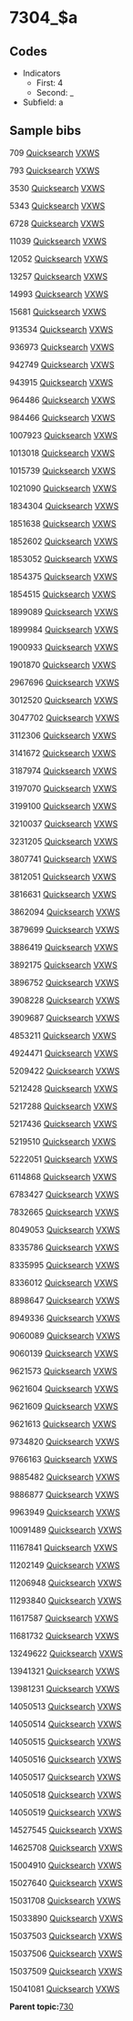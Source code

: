 # 7304\_$a

## Codes

-   Indicators
    -   First: 4
    -   Second: \_
-   Subfield: a

## Sample bibs

709 [Quicksearch](https://search.library.yale.edu/catalog/709) [VXWS](http://prodorbis.library.yale.edu:7014/vxws/GetHoldingsService?bibId=709)

793 [Quicksearch](https://search.library.yale.edu/catalog/793) [VXWS](http://prodorbis.library.yale.edu:7014/vxws/GetHoldingsService?bibId=793)

3530 [Quicksearch](https://search.library.yale.edu/catalog/3530) [VXWS](http://prodorbis.library.yale.edu:7014/vxws/GetHoldingsService?bibId=3530)

5343 [Quicksearch](https://search.library.yale.edu/catalog/5343) [VXWS](http://prodorbis.library.yale.edu:7014/vxws/GetHoldingsService?bibId=5343)

6728 [Quicksearch](https://search.library.yale.edu/catalog/6728) [VXWS](http://prodorbis.library.yale.edu:7014/vxws/GetHoldingsService?bibId=6728)

11039 [Quicksearch](https://search.library.yale.edu/catalog/11039) [VXWS](http://prodorbis.library.yale.edu:7014/vxws/GetHoldingsService?bibId=11039)

12052 [Quicksearch](https://search.library.yale.edu/catalog/12052) [VXWS](http://prodorbis.library.yale.edu:7014/vxws/GetHoldingsService?bibId=12052)

13257 [Quicksearch](https://search.library.yale.edu/catalog/13257) [VXWS](http://prodorbis.library.yale.edu:7014/vxws/GetHoldingsService?bibId=13257)

14993 [Quicksearch](https://search.library.yale.edu/catalog/14993) [VXWS](http://prodorbis.library.yale.edu:7014/vxws/GetHoldingsService?bibId=14993)

15681 [Quicksearch](https://search.library.yale.edu/catalog/15681) [VXWS](http://prodorbis.library.yale.edu:7014/vxws/GetHoldingsService?bibId=15681)

913534 [Quicksearch](https://search.library.yale.edu/catalog/913534) [VXWS](http://prodorbis.library.yale.edu:7014/vxws/GetHoldingsService?bibId=913534)

936973 [Quicksearch](https://search.library.yale.edu/catalog/936973) [VXWS](http://prodorbis.library.yale.edu:7014/vxws/GetHoldingsService?bibId=936973)

942749 [Quicksearch](https://search.library.yale.edu/catalog/942749) [VXWS](http://prodorbis.library.yale.edu:7014/vxws/GetHoldingsService?bibId=942749)

943915 [Quicksearch](https://search.library.yale.edu/catalog/943915) [VXWS](http://prodorbis.library.yale.edu:7014/vxws/GetHoldingsService?bibId=943915)

964486 [Quicksearch](https://search.library.yale.edu/catalog/964486) [VXWS](http://prodorbis.library.yale.edu:7014/vxws/GetHoldingsService?bibId=964486)

984466 [Quicksearch](https://search.library.yale.edu/catalog/984466) [VXWS](http://prodorbis.library.yale.edu:7014/vxws/GetHoldingsService?bibId=984466)

1007923 [Quicksearch](https://search.library.yale.edu/catalog/1007923) [VXWS](http://prodorbis.library.yale.edu:7014/vxws/GetHoldingsService?bibId=1007923)

1013018 [Quicksearch](https://search.library.yale.edu/catalog/1013018) [VXWS](http://prodorbis.library.yale.edu:7014/vxws/GetHoldingsService?bibId=1013018)

1015739 [Quicksearch](https://search.library.yale.edu/catalog/1015739) [VXWS](http://prodorbis.library.yale.edu:7014/vxws/GetHoldingsService?bibId=1015739)

1021090 [Quicksearch](https://search.library.yale.edu/catalog/1021090) [VXWS](http://prodorbis.library.yale.edu:7014/vxws/GetHoldingsService?bibId=1021090)

1834304 [Quicksearch](https://search.library.yale.edu/catalog/1834304) [VXWS](http://prodorbis.library.yale.edu:7014/vxws/GetHoldingsService?bibId=1834304)

1851638 [Quicksearch](https://search.library.yale.edu/catalog/1851638) [VXWS](http://prodorbis.library.yale.edu:7014/vxws/GetHoldingsService?bibId=1851638)

1852602 [Quicksearch](https://search.library.yale.edu/catalog/1852602) [VXWS](http://prodorbis.library.yale.edu:7014/vxws/GetHoldingsService?bibId=1852602)

1853052 [Quicksearch](https://search.library.yale.edu/catalog/1853052) [VXWS](http://prodorbis.library.yale.edu:7014/vxws/GetHoldingsService?bibId=1853052)

1854375 [Quicksearch](https://search.library.yale.edu/catalog/1854375) [VXWS](http://prodorbis.library.yale.edu:7014/vxws/GetHoldingsService?bibId=1854375)

1854515 [Quicksearch](https://search.library.yale.edu/catalog/1854515) [VXWS](http://prodorbis.library.yale.edu:7014/vxws/GetHoldingsService?bibId=1854515)

1899089 [Quicksearch](https://search.library.yale.edu/catalog/1899089) [VXWS](http://prodorbis.library.yale.edu:7014/vxws/GetHoldingsService?bibId=1899089)

1899984 [Quicksearch](https://search.library.yale.edu/catalog/1899984) [VXWS](http://prodorbis.library.yale.edu:7014/vxws/GetHoldingsService?bibId=1899984)

1900933 [Quicksearch](https://search.library.yale.edu/catalog/1900933) [VXWS](http://prodorbis.library.yale.edu:7014/vxws/GetHoldingsService?bibId=1900933)

1901870 [Quicksearch](https://search.library.yale.edu/catalog/1901870) [VXWS](http://prodorbis.library.yale.edu:7014/vxws/GetHoldingsService?bibId=1901870)

2967696 [Quicksearch](https://search.library.yale.edu/catalog/2967696) [VXWS](http://prodorbis.library.yale.edu:7014/vxws/GetHoldingsService?bibId=2967696)

3012520 [Quicksearch](https://search.library.yale.edu/catalog/3012520) [VXWS](http://prodorbis.library.yale.edu:7014/vxws/GetHoldingsService?bibId=3012520)

3047702 [Quicksearch](https://search.library.yale.edu/catalog/3047702) [VXWS](http://prodorbis.library.yale.edu:7014/vxws/GetHoldingsService?bibId=3047702)

3112306 [Quicksearch](https://search.library.yale.edu/catalog/3112306) [VXWS](http://prodorbis.library.yale.edu:7014/vxws/GetHoldingsService?bibId=3112306)

3141672 [Quicksearch](https://search.library.yale.edu/catalog/3141672) [VXWS](http://prodorbis.library.yale.edu:7014/vxws/GetHoldingsService?bibId=3141672)

3187974 [Quicksearch](https://search.library.yale.edu/catalog/3187974) [VXWS](http://prodorbis.library.yale.edu:7014/vxws/GetHoldingsService?bibId=3187974)

3197070 [Quicksearch](https://search.library.yale.edu/catalog/3197070) [VXWS](http://prodorbis.library.yale.edu:7014/vxws/GetHoldingsService?bibId=3197070)

3199100 [Quicksearch](https://search.library.yale.edu/catalog/3199100) [VXWS](http://prodorbis.library.yale.edu:7014/vxws/GetHoldingsService?bibId=3199100)

3210037 [Quicksearch](https://search.library.yale.edu/catalog/3210037) [VXWS](http://prodorbis.library.yale.edu:7014/vxws/GetHoldingsService?bibId=3210037)

3231205 [Quicksearch](https://search.library.yale.edu/catalog/3231205) [VXWS](http://prodorbis.library.yale.edu:7014/vxws/GetHoldingsService?bibId=3231205)

3807741 [Quicksearch](https://search.library.yale.edu/catalog/3807741) [VXWS](http://prodorbis.library.yale.edu:7014/vxws/GetHoldingsService?bibId=3807741)

3812051 [Quicksearch](https://search.library.yale.edu/catalog/3812051) [VXWS](http://prodorbis.library.yale.edu:7014/vxws/GetHoldingsService?bibId=3812051)

3816631 [Quicksearch](https://search.library.yale.edu/catalog/3816631) [VXWS](http://prodorbis.library.yale.edu:7014/vxws/GetHoldingsService?bibId=3816631)

3862094 [Quicksearch](https://search.library.yale.edu/catalog/3862094) [VXWS](http://prodorbis.library.yale.edu:7014/vxws/GetHoldingsService?bibId=3862094)

3879699 [Quicksearch](https://search.library.yale.edu/catalog/3879699) [VXWS](http://prodorbis.library.yale.edu:7014/vxws/GetHoldingsService?bibId=3879699)

3886419 [Quicksearch](https://search.library.yale.edu/catalog/3886419) [VXWS](http://prodorbis.library.yale.edu:7014/vxws/GetHoldingsService?bibId=3886419)

3892175 [Quicksearch](https://search.library.yale.edu/catalog/3892175) [VXWS](http://prodorbis.library.yale.edu:7014/vxws/GetHoldingsService?bibId=3892175)

3896752 [Quicksearch](https://search.library.yale.edu/catalog/3896752) [VXWS](http://prodorbis.library.yale.edu:7014/vxws/GetHoldingsService?bibId=3896752)

3908228 [Quicksearch](https://search.library.yale.edu/catalog/3908228) [VXWS](http://prodorbis.library.yale.edu:7014/vxws/GetHoldingsService?bibId=3908228)

3909687 [Quicksearch](https://search.library.yale.edu/catalog/3909687) [VXWS](http://prodorbis.library.yale.edu:7014/vxws/GetHoldingsService?bibId=3909687)

4853211 [Quicksearch](https://search.library.yale.edu/catalog/4853211) [VXWS](http://prodorbis.library.yale.edu:7014/vxws/GetHoldingsService?bibId=4853211)

4924471 [Quicksearch](https://search.library.yale.edu/catalog/4924471) [VXWS](http://prodorbis.library.yale.edu:7014/vxws/GetHoldingsService?bibId=4924471)

5209422 [Quicksearch](https://search.library.yale.edu/catalog/5209422) [VXWS](http://prodorbis.library.yale.edu:7014/vxws/GetHoldingsService?bibId=5209422)

5212428 [Quicksearch](https://search.library.yale.edu/catalog/5212428) [VXWS](http://prodorbis.library.yale.edu:7014/vxws/GetHoldingsService?bibId=5212428)

5217288 [Quicksearch](https://search.library.yale.edu/catalog/5217288) [VXWS](http://prodorbis.library.yale.edu:7014/vxws/GetHoldingsService?bibId=5217288)

5217436 [Quicksearch](https://search.library.yale.edu/catalog/5217436) [VXWS](http://prodorbis.library.yale.edu:7014/vxws/GetHoldingsService?bibId=5217436)

5219510 [Quicksearch](https://search.library.yale.edu/catalog/5219510) [VXWS](http://prodorbis.library.yale.edu:7014/vxws/GetHoldingsService?bibId=5219510)

5222051 [Quicksearch](https://search.library.yale.edu/catalog/5222051) [VXWS](http://prodorbis.library.yale.edu:7014/vxws/GetHoldingsService?bibId=5222051)

6114868 [Quicksearch](https://search.library.yale.edu/catalog/6114868) [VXWS](http://prodorbis.library.yale.edu:7014/vxws/GetHoldingsService?bibId=6114868)

6783427 [Quicksearch](https://search.library.yale.edu/catalog/6783427) [VXWS](http://prodorbis.library.yale.edu:7014/vxws/GetHoldingsService?bibId=6783427)

7832665 [Quicksearch](https://search.library.yale.edu/catalog/7832665) [VXWS](http://prodorbis.library.yale.edu:7014/vxws/GetHoldingsService?bibId=7832665)

8049053 [Quicksearch](https://search.library.yale.edu/catalog/8049053) [VXWS](http://prodorbis.library.yale.edu:7014/vxws/GetHoldingsService?bibId=8049053)

8335786 [Quicksearch](https://search.library.yale.edu/catalog/8335786) [VXWS](http://prodorbis.library.yale.edu:7014/vxws/GetHoldingsService?bibId=8335786)

8335995 [Quicksearch](https://search.library.yale.edu/catalog/8335995) [VXWS](http://prodorbis.library.yale.edu:7014/vxws/GetHoldingsService?bibId=8335995)

8336012 [Quicksearch](https://search.library.yale.edu/catalog/8336012) [VXWS](http://prodorbis.library.yale.edu:7014/vxws/GetHoldingsService?bibId=8336012)

8898647 [Quicksearch](https://search.library.yale.edu/catalog/8898647) [VXWS](http://prodorbis.library.yale.edu:7014/vxws/GetHoldingsService?bibId=8898647)

8949336 [Quicksearch](https://search.library.yale.edu/catalog/8949336) [VXWS](http://prodorbis.library.yale.edu:7014/vxws/GetHoldingsService?bibId=8949336)

9060089 [Quicksearch](https://search.library.yale.edu/catalog/9060089) [VXWS](http://prodorbis.library.yale.edu:7014/vxws/GetHoldingsService?bibId=9060089)

9060139 [Quicksearch](https://search.library.yale.edu/catalog/9060139) [VXWS](http://prodorbis.library.yale.edu:7014/vxws/GetHoldingsService?bibId=9060139)

9621573 [Quicksearch](https://search.library.yale.edu/catalog/9621573) [VXWS](http://prodorbis.library.yale.edu:7014/vxws/GetHoldingsService?bibId=9621573)

9621604 [Quicksearch](https://search.library.yale.edu/catalog/9621604) [VXWS](http://prodorbis.library.yale.edu:7014/vxws/GetHoldingsService?bibId=9621604)

9621609 [Quicksearch](https://search.library.yale.edu/catalog/9621609) [VXWS](http://prodorbis.library.yale.edu:7014/vxws/GetHoldingsService?bibId=9621609)

9621613 [Quicksearch](https://search.library.yale.edu/catalog/9621613) [VXWS](http://prodorbis.library.yale.edu:7014/vxws/GetHoldingsService?bibId=9621613)

9734820 [Quicksearch](https://search.library.yale.edu/catalog/9734820) [VXWS](http://prodorbis.library.yale.edu:7014/vxws/GetHoldingsService?bibId=9734820)

9766163 [Quicksearch](https://search.library.yale.edu/catalog/9766163) [VXWS](http://prodorbis.library.yale.edu:7014/vxws/GetHoldingsService?bibId=9766163)

9885482 [Quicksearch](https://search.library.yale.edu/catalog/9885482) [VXWS](http://prodorbis.library.yale.edu:7014/vxws/GetHoldingsService?bibId=9885482)

9886877 [Quicksearch](https://search.library.yale.edu/catalog/9886877) [VXWS](http://prodorbis.library.yale.edu:7014/vxws/GetHoldingsService?bibId=9886877)

9963949 [Quicksearch](https://search.library.yale.edu/catalog/9963949) [VXWS](http://prodorbis.library.yale.edu:7014/vxws/GetHoldingsService?bibId=9963949)

10091489 [Quicksearch](https://search.library.yale.edu/catalog/10091489) [VXWS](http://prodorbis.library.yale.edu:7014/vxws/GetHoldingsService?bibId=10091489)

11167841 [Quicksearch](https://search.library.yale.edu/catalog/11167841) [VXWS](http://prodorbis.library.yale.edu:7014/vxws/GetHoldingsService?bibId=11167841)

11202149 [Quicksearch](https://search.library.yale.edu/catalog/11202149) [VXWS](http://prodorbis.library.yale.edu:7014/vxws/GetHoldingsService?bibId=11202149)

11206948 [Quicksearch](https://search.library.yale.edu/catalog/11206948) [VXWS](http://prodorbis.library.yale.edu:7014/vxws/GetHoldingsService?bibId=11206948)

11293840 [Quicksearch](https://search.library.yale.edu/catalog/11293840) [VXWS](http://prodorbis.library.yale.edu:7014/vxws/GetHoldingsService?bibId=11293840)

11617587 [Quicksearch](https://search.library.yale.edu/catalog/11617587) [VXWS](http://prodorbis.library.yale.edu:7014/vxws/GetHoldingsService?bibId=11617587)

11681732 [Quicksearch](https://search.library.yale.edu/catalog/11681732) [VXWS](http://prodorbis.library.yale.edu:7014/vxws/GetHoldingsService?bibId=11681732)

13249622 [Quicksearch](https://search.library.yale.edu/catalog/13249622) [VXWS](http://prodorbis.library.yale.edu:7014/vxws/GetHoldingsService?bibId=13249622)

13941321 [Quicksearch](https://search.library.yale.edu/catalog/13941321) [VXWS](http://prodorbis.library.yale.edu:7014/vxws/GetHoldingsService?bibId=13941321)

13981231 [Quicksearch](https://search.library.yale.edu/catalog/13981231) [VXWS](http://prodorbis.library.yale.edu:7014/vxws/GetHoldingsService?bibId=13981231)

14050513 [Quicksearch](https://search.library.yale.edu/catalog/14050513) [VXWS](http://prodorbis.library.yale.edu:7014/vxws/GetHoldingsService?bibId=14050513)

14050514 [Quicksearch](https://search.library.yale.edu/catalog/14050514) [VXWS](http://prodorbis.library.yale.edu:7014/vxws/GetHoldingsService?bibId=14050514)

14050515 [Quicksearch](https://search.library.yale.edu/catalog/14050515) [VXWS](http://prodorbis.library.yale.edu:7014/vxws/GetHoldingsService?bibId=14050515)

14050516 [Quicksearch](https://search.library.yale.edu/catalog/14050516) [VXWS](http://prodorbis.library.yale.edu:7014/vxws/GetHoldingsService?bibId=14050516)

14050517 [Quicksearch](https://search.library.yale.edu/catalog/14050517) [VXWS](http://prodorbis.library.yale.edu:7014/vxws/GetHoldingsService?bibId=14050517)

14050518 [Quicksearch](https://search.library.yale.edu/catalog/14050518) [VXWS](http://prodorbis.library.yale.edu:7014/vxws/GetHoldingsService?bibId=14050518)

14050519 [Quicksearch](https://search.library.yale.edu/catalog/14050519) [VXWS](http://prodorbis.library.yale.edu:7014/vxws/GetHoldingsService?bibId=14050519)

14527545 [Quicksearch](https://search.library.yale.edu/catalog/14527545) [VXWS](http://prodorbis.library.yale.edu:7014/vxws/GetHoldingsService?bibId=14527545)

14625708 [Quicksearch](https://search.library.yale.edu/catalog/14625708) [VXWS](http://prodorbis.library.yale.edu:7014/vxws/GetHoldingsService?bibId=14625708)

15004910 [Quicksearch](https://search.library.yale.edu/catalog/15004910) [VXWS](http://prodorbis.library.yale.edu:7014/vxws/GetHoldingsService?bibId=15004910)

15027640 [Quicksearch](https://search.library.yale.edu/catalog/15027640) [VXWS](http://prodorbis.library.yale.edu:7014/vxws/GetHoldingsService?bibId=15027640)

15031708 [Quicksearch](https://search.library.yale.edu/catalog/15031708) [VXWS](http://prodorbis.library.yale.edu:7014/vxws/GetHoldingsService?bibId=15031708)

15033890 [Quicksearch](https://search.library.yale.edu/catalog/15033890) [VXWS](http://prodorbis.library.yale.edu:7014/vxws/GetHoldingsService?bibId=15033890)

15037503 [Quicksearch](https://search.library.yale.edu/catalog/15037503) [VXWS](http://prodorbis.library.yale.edu:7014/vxws/GetHoldingsService?bibId=15037503)

15037506 [Quicksearch](https://search.library.yale.edu/catalog/15037506) [VXWS](http://prodorbis.library.yale.edu:7014/vxws/GetHoldingsService?bibId=15037506)

15037509 [Quicksearch](https://search.library.yale.edu/catalog/15037509) [VXWS](http://prodorbis.library.yale.edu:7014/vxws/GetHoldingsService?bibId=15037509)

15041081 [Quicksearch](https://search.library.yale.edu/catalog/15041081) [VXWS](http://prodorbis.library.yale.edu:7014/vxws/GetHoldingsService?bibId=15041081)

**Parent topic:**[730](../../tags/730/730.md)

